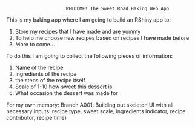                           WELCOME! The Sweet Road Baking Web App

This is my baking app where I am going to build an RShiny app to:
1. Store my recipes that I have made and are yummy
2. To help me choose new recipes based on recipes I have made before
3. More to come...

To do this I am going to collect the following pieces of information:
1. Name of the recipe
2. Ingredients of the recipe
3. the steps of the recipe itself
4. Scale of 1-10 how sweet this dessert is
5. What occasion the dessert was made for

For my own memory:
Branch A001: Building out skeleton UI with all necessary inputs: recipe type, sweet scale, ingredients indicator, recipe contributor, recipe time)

